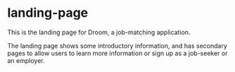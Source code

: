 # landing-page

This is the landing page for Droom, a job-matching application.

The landing page shows some introductory information, and has secondary pages to allow users to learn more information or sign up as a job-seeker or an employer.
